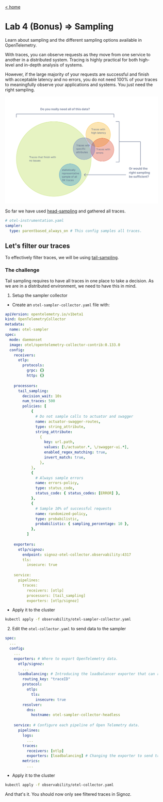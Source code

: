 [< home](../README.md)

# Lab 4 (Bonus) => Sampling

Learn about sampling and the different sampling options available in OpenTelemetry.

With traces, you can observe requests as they move from one service to another in a distributed system. Tracing is highly practical for both high-level and in-depth analysis of systems.

However, if the large majority of your requests are successful and finish with acceptable latency and no errors, you do not need 100% of your traces to meaningfully observe your applications and systems. You just need the right sampling.

![Sampling](assets/sampling-diagram.svg "sampling-diagram")

So far we have used [head-sampling](https://opentelemetry.io/docs/concepts/sampling/#head-sampling) and gathered all traces.

```yaml
# otel-instrumentation.yaml
sampler:
  type: parentbased_always_on # This config samples all traces.
```

## Let's filter our traces

To effectively filter traces, we will be using [tail-sampling](https://opentelemetry.io/docs/concepts/sampling/#tail-sampling).

### The challenge

Tail sampling requires to have all traces in one place to take a decision. As we are in a distributed environment, we need to have this in mind.

1. Setup the sampler collector

- Create an `otel-sampler-collector.yaml` file with:

```yaml
apiVersion: opentelemetry.io/v1beta1
kind: OpenTelemetryCollector
metadata:
  name: otel-sampler
spec:
  mode: daemonset
  image: otel/opentelemetry-collector-contrib:0.133.0
  config:
    receivers:
      otlp:
        protocols:
          grpc: {}
          http: {}

    processors:
      tail_sampling:
        decision_wait: 10s
        num_traces: 500
        policies: [
            {
              # Do not sample calls to actuator and swagger
              name: actuator-swagger-routes,
              type: string_attribute,
              string_attribute:
                {
                  key: url.path,
                  values: [\/actuator.*, \/swagger-ui.*],
                  enabled_regex_matching: true,
                  invert_match: true,
                },
            },
            {
              # Always sample errors
              name: errors-policy,
              type: status_code,
              status_code: { status_codes: [ERROR] },
            },
            {
              # Sample 10% of successful requests
              name: randomized-policy,
              type: probabilistic,
              probabilistic: { sampling_percentage: 10 },
            },
          ]

    exporters:
      otlp/signoz:
        endpoint: signoz-otel-collector.observability:4317
        tls:
          insecure: true

    service:
      pipelines:
        traces:
          receivers: [otlp]
          processors: [tail_sampling]
          exporters: [otlp/signoz]
```

- Apply it to the cluster

```bash
kubectl apply -f observability/otel-sampler-collector.yaml
```

2. Edit the `otel-collector.yaml` to send data to the sampler

```yaml
spec:
  ...
  config:
    ...
    exporters: # Where to export OpenTelemetry data.
      otlp/signoz:
        ...
      loadbalancing: # Introducing the loadbalancer exporter that can route traces to the same collector based on a routing_key
        routing_key: "traceID"
        protocol:
          otlp:
            tls:
              insecure: true
        resolver:
          dns:
            hostname: otel-sampler-collector-headless

    service: # Configure each pipeline of Open Telemetry data.
      pipelines:
        logs:
          ...
        traces:
          receivers: [otlp]
          exporters: [loadbalancing] # Changing the exporter to send traces to the otel-sampler-collector
        metrics:
          ...
```

- Apply it to the cluster

```bash
kubectl apply -f observability/otel-collector.yaml
```

And that's it. You should now only see filtered traces in Signoz.
